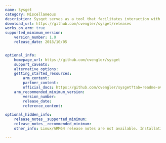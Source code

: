 ```yaml
---
name: Sysget 
category: Miscellaneous
description: Sysget serves as a tool that facilitates interaction with various package managers across different Unix-based operating systems.
download_url: https://github.com/cvengler/sysget/releases
works_on_arm: true
supported_minimum_version:
    version_number: 1.0
    release_date: 2018/10/05


optional_info:
    homepage_url: https://github.com/cvengler/sysget
    support_caveats:
    alternative_options:
    getting_started_resources:
        arm_content:
        partner_content:
        official_docs: https://github.com/cvengler/sysget?tab=readme-ov-file#how-to-install
    arm_recommended_minimum_version:
        version_number:
        release_date:
        reference_content:

optional_hidden_info:
    release_notes__supported_minimum:
    release_notes__recommended_minimum: 
    other_info: Linux/ARM64 release notes are not available. Installation and Testing were done using released tar files.

---
```

